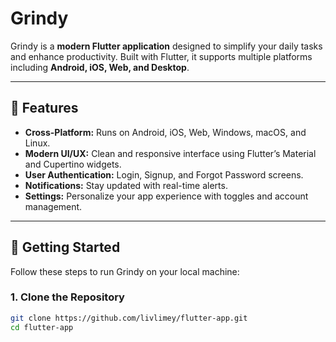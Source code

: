 # Grindy

Grindy is a **modern Flutter application** designed to simplify your daily tasks and enhance productivity. Built with Flutter, it supports multiple platforms including **Android, iOS, Web, and Desktop**.

---

## 🌟 Features

- **Cross-Platform:** Runs on Android, iOS, Web, Windows, macOS, and Linux.
- **Modern UI/UX:** Clean and responsive interface using Flutter’s Material and Cupertino widgets.
- **User Authentication:** Login, Signup, and Forgot Password screens.
- **Notifications:** Stay updated with real-time alerts.
- **Settings:** Personalize your app experience with toggles and account management.

---

## 🚀 Getting Started

Follow these steps to run Grindy on your local machine:

### 1. Clone the Repository

```bash
git clone https://github.com/livlimey/flutter-app.git
cd flutter-app
